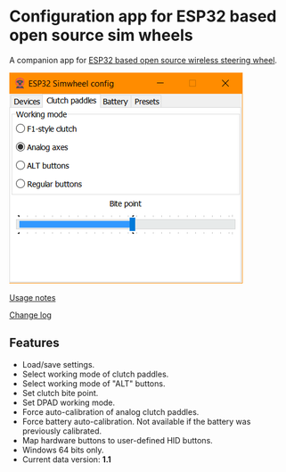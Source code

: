 # Configuration app for ESP32 based open source sim wheels

A companion app for [ESP32 based open source wireless steering wheel](https://github.com/afpineda/OpenSourceSimWheelESP32).

![Screenshot](./resources/Screenshot.png)

[Usage notes](./doc/UsageNotes_en.md)

[Change log](./doc/ChangeLog.md)

## Features

- Load/save settings.
- Select working mode of clutch paddles.
- Select working mode of "ALT" buttons.
- Set clutch bite point.
- Set DPAD working mode.
- Force auto-calibration of analog clutch paddles.
- Force battery auto-calibration. Not available if the battery was previously calibrated.
- Map hardware buttons to user-defined HID buttons.
- Windows 64 bits only.
- Current data version: **1.1**
